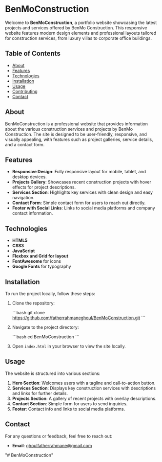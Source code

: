 
# BenMoConstruction

Welcome to **BenMoConstruction**, a portfolio website showcasing the latest projects and services offered by BenMo Construction. This responsive website features modern design elements and professional layouts tailored for construction services, from luxury villas to corporate office buildings.

## Table of Contents

- [About](#about)
- [Features](#features)
- [Technologies](#technologies)
- [Installation](#installation)
- [Usage](#usage)
- [Contributing](#contributing)
- [Contact](#contact)

## About

BenMoConstruction is a professional website that provides information about the various construction services and projects by BenMo Construction. The site is designed to be user-friendly, responsive, and visually appealing, with features such as project galleries, service details, and a contact form.

## Features

- **Responsive Design**: Fully responsive layout for mobile, tablet, and desktop devices.
- **Projects Gallery**: Showcases recent construction projects with hover effects for project descriptions.
- **Services Section**: Highlights key services with clean design and easy navigation.
- **Contact Form**: Simple contact form for users to reach out directly.
- **Footer with Social Links**: Links to social media platforms and company contact information.

## Technologies

- **HTML5**
- **CSS3**
- **JavaScript**
- **Flexbox and Grid for layout**
- **FontAwesome** for icons
- **Google Fonts** for typography

## Installation

To run the project locally, follow these steps:

1. Clone the repository:

   \`\`\`bash
   git clone https://github.com/fatherrahmaneghoul/BenMoConstruction.git
   \`\`\`

2. Navigate to the project directory:

   \`\`\`bash
   cd BenMoConstruction
   \`\`\`

3. Open `index.html` in your browser to view the site locally.

## Usage

The website is structured into various sections:

1. **Hero Section**: Welcomes users with a tagline and call-to-action button.
2. **Services Section**: Displays key construction services with descriptions and links for further details.
3. **Projects Section**: A gallery of recent projects with overlay descriptions.
4. **Contact Section**: Simple form for users to send inquiries.
5. **Footer**: Contact info and links to social media platforms.


## Contact

For any questions or feedback, feel free to reach out:

- **Email**: ghoulfatherrahmane@gmail.com

"# BenMoConstruction" 
